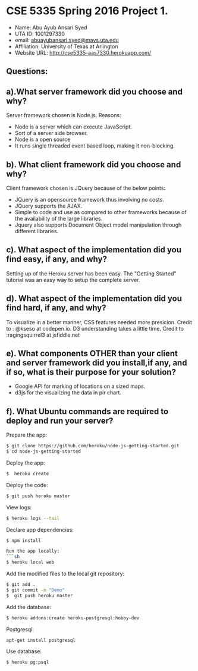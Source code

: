 # CSE 5335 Spring 2016 Project 1.

- Name: Abu Ayub Ansari Syed
- UTA ID: 1001297330
- email: abuayubansari.syed@mavs.uta.edu
- Affiliation: University of Texas at Arlington
- Website URL: http://cse5335-aas7330.herokuapp.com/

## Questions:

## a).What server framework did you choose and why?
Server framework chosen is Node.js. Reasons:

- Node is a server which can execute JavaScript.
- Sort of a server side browser.
- Node is a open source
- It runs single threaded event based loop, making it non-blocking.

## b). What client framework did you choose and why?
Client framework chosen is JQuery because of the below points:

- JQuery is an opensource framework thus involving no costs.
- JQuery supports the AJAX.
- Simple to code and use as compared to other frameworks because of the availability of the large libraries.
- Jquery also supports Document Object model manipulation through different libraries.

## c). What aspect of the implementation did you find easy, if any, and why?
 Setting up of the Heroku server has been easy. The "Getting Started" tutorial was an easy way to setup the complete server.

## d). What aspect of the implementation did you find hard, if any, and why?
 To visualize in a better manner, CSS features needed more presicion.
Credit to : @kseso at codepen.io. 
D3 understanding takes a little time. Credit to :ragingsquirrel3 at jsfiddle.net

## e). What components OTHER than your client and server framework did you install,if any, and if so, what is their purpose for your solution?
- Google API for marking of locations on a sized maps.
- d3js for the visualizing the data in pir chart.

## f). What Ubuntu commands are required to deploy and run your server?
Prepare the app:
```sh
$ git clone https://github.com/heroku/node-js-getting-started.git
$ cd node-js-getting-started
```
Deploy the app:
```sh
$  heroku create
```
Deploy the code:
```sh
$ git push heroku master
```
View logs:
```sh
$ heroku logs --tail
```
Declare app dependencies:
```sh
$ npm install

Run the app locally:
```sh
$ heroku local web
```
Add the modified files to the local git repository:
```sh
$ git add .
$ git commit -m "Demo"
$  git push heroku master
```
Add the database:
```sh
$ heroku addons:create heroku-postgresql:hobby-dev
```
Postgresql:
```sh
apt-get install postgresql
```
Use database:
```sh
$ heroku pg:psql
```

